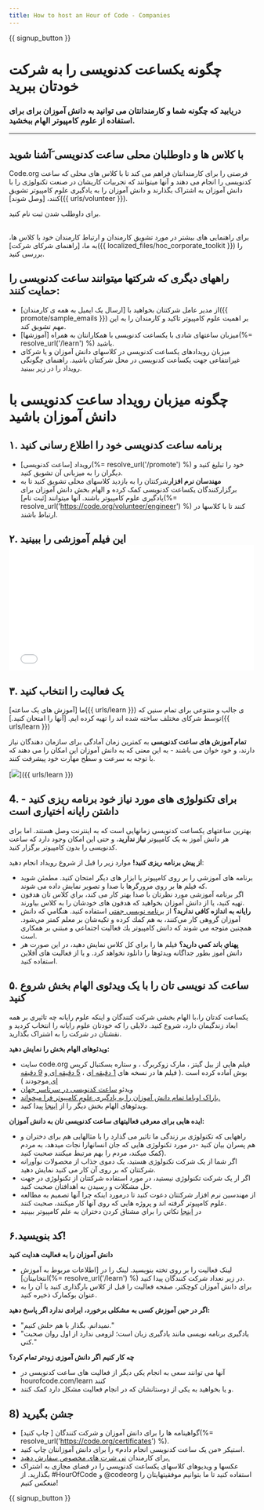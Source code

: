 ```yaml
---
title: How to host an Hour of Code - Companies
---
```


{{ signup_button }}

# چگونه یکساعت کدنویسی را به شرکت خودتان ببرید

### دریابید که چگونه شما و کارمندانتان می توانید به دانش آموزان برای برای استفاده از علوم کامپیوتر الهام ببخشید.

* * *

## با کلاس ها و داوطلبان محلی ساعت کدنویسی َآشنا شوید

Code.org فرصتی را برای کارمندانتان فراهم می کند تا با کلاس های محلی که ساعت کدنویسی را انجام می دهند و آنها میتوانند که تجربیات کاریشان در صنعت تکنولوژی را با دانش آموزان به اشتراک بگذارند و دانش آموزان را به یادگیری علوم کامپیوتر تشویق کنند، [وصل شوند]({{ urls/volunteer }}). 

برای داوطلب شدن ثبت نام کنید.</button> <br /> <br /></p> 

برای راهنمایی های بیشتر در مورد تشویق کارمندان و ارتباط کارمندان خود با کلاس ها، به ما، [راهنمای شرکای شرکت]({{ localized_files/hoc_corporate_toolkit }}) را بررسی کنید.

## راههای دیگری که شرکتها میتوانند ساعت کدنویسی را حمایت کنند:

- از مدیر عامل شرکتتان بخواهید با [ارسال یک ایمیل به همه ی کارمندان]({{ promote/sample_emails }}) بر اهمیت علوم کامپیوتر تاکید و کارمندان را به این مهم تشویق کند.
- میزبان ساعتهای شادی با یکساعت کدنویسی با همکارانتان به همراه [آموزشها](%= resolve_url('/learn') %) باشید.
- میزبان رویدادهای یکساعت کدنویسی در کلاسهای دانش آموزان و یا شرکای غیرانتفاعی جهت یکساعت کدنویسی در محل شرکتتان باشید. راهنمای چگونگی رویداد را در زیر ببینید.

# چگونه میزبان رویداد ساعت کدنویسی با دانش آموزان باشید

## ۱. برنامه ساعت کدنویسی خود را اطلاع رسانی کنید

- رویداد [ساعت کدنویسی](%= resolve_url('/promote') %) خود را تبلیغ کنید و دیگران را به میزبانی آن تشویق کنید.
- **مهندسان نرم افزار**شرکتتان را به بازدید کلاسهای محلی تشویق کنید تا به برگزارکنندگان یکساعت کدنویسی کمک کرده و الهام بخش دانش آموزان برای یادگیری علوم کامپیوتر باشند. آنها میتوانند [ثبت نام](%= resolve_url('https://code.org/volunteer/engineer') %) کنند تا با کلاسها در ارتباط باشند.

## ۲. این فیلم آموزشی را ببینید <iframe width="500" height="255" src="//www.youtube.com/embed/SrnvvWDm73k" frameborder="0" allowfullscreen mark="crwd-mark"></iframe> 

## ۳. یک فعالیت را انتخاب کنید

ما [آموزش های یک ساعته]({{ urls/learn }}) ی جالب و متنوعی برای تمام سنین که توسط شرکای مختلف ساخته شده اند را تهیه کرده ایم. [آنها را امتحان کنید.]({{ urls/learn }})

**تمام آموزش های ساعت کدنویسی** به کمترین زمان آمادگی برای سازمان دهندگان نیاز دارند، و خود خوان می باشند - به این معنی که به دانش آموزان این امکان را می دهند که با توجه به سرعت و سطح مهارت خود پیشرفت کنند.

[![](/images/fit-700/tutorials.png)]({{ urls/learn }})

## 4. برای تکنولوژی های مورد نیاز خود برنامه ریزی کنید - داشتن رایانه اختیاری است

بهترین ساعتهای یکساعت کدنویسی زمانهایی است که به اینترنت وصل هستند. اما برای هر دانش آموز به یک کامپیوتر **نیاز ندارید**، و حتی این امکان وجود دارد که ساعت کدنویسی را بدون کامپیوتر برگزار کنید.

**از پیش برنامه ریزی کنید!** موارد زیر را قبل از شروع رویداد انجام دهید:

- برنامه های آموزشی را بر روی کامپیوتر یا ابزار های دیگر امتحان کنید. مطمئن شوید که فیلم ها بر روی مرورگرها با صدا و تصویر نمایش داده می شوند.
- اگر برنامه آموزشی مورد نظرتان با صدا بهتر کار می کند، براي كلاس تان هدفون تهيه كنيد، يا از دانش آموزان بخواهيد که هدفون های خودشان را به کلاس بياورند.
- **رایانه به اندازه کافی ندارید؟** از [برنامه نویسی جفتی](https://www.youtube.com/watch?v=vgkahOzFH2Q) استفاده کنید. هنگامي كه دانش آموزان گروهی کار مي‌كنند، به هم كمك كرده و تكيه‌شان بر معلم كمتر مي‌شود. همچنين متوجه مي شوند كه دانش كامپيوتر يك فعاليت اجتماعي و مبتني بر همكاري است.
- **پهناي باند كمي داريد؟** فیلم ها را براي كل كلاس نمايش دهيد، در اين صورت هر دانش آموز بطور جداگانه ويدئوها را دانلود نخواهد كرد. و يا از فعالیت های آفلاين استفاده كنيد.

## ۵. ساعت کد نویسی تان را با یک ویدئوی الهام بخش شروع کنید

یکساعت کدتان را،با الهام بخشی شرکت کنندگان و اینکه علوم رایانه چه تاثیری بر همه ابعاد زندگیمان دارد، شروع کنید. دلایلی را که خودتان علوم رایانه را انتخاب کردید و نقشتان در شرکت را به اشتراک بگذارید.

**ویدئوهای الهام بخش را نمایش دهید:**

- سایت code.org فیلم هایی از بیل گیتز ، مارک زوکربرگ ، و ستاره بسکتبال کریس بوش آماده کرده است .( فیلم ها در نسخه های [1 دقیقه ای](https://www.youtube.com/watch?v=qYZF6oIZtfc) ، [5 دقیقه ای ](https://www.youtube.com/watch?v=nKIu9yen5nc)و [9 دقیقه ای ](https://www.youtube.com/watch?v=dU1xS07N-FA)موجودند )
- ویدئو [ساعت کدنویسی در سرتاسر جهان](https://www.youtube.com/watch?v=KsOIlDT145A)
- [باراک اوباما تمام دانش آموزان را به یادگیری علوم کامپیوتر فرا میخواند.](https://www.youtube.com/watch?v=6XvmhE1J9PY)
- ویدئوهای الهام بخش دیگر را از [اینجا](https://www.youtube.com/playlist?list=PLzdnOPI1iJNfpD8i4Sx7U0y2MccnrNZuP) پیدا کنید.

**ایده هایی برای معرفی فعالیتهای ساعت کدنویسی تان به دانش آموزان:**

- راههایی که تکنولوژی بر زندگی ما تاثیر می گذارد را با مثالهایی هم برای دختران و هم پسران بیان کنید -در مورد تکنولوژی هایی که جان انسانهارا نجات میدهد، به مردم کمک میکند، مردم را بهم مرتبط میکنند صحبت کنید).
- اگر شما از یک شرکت تکنولوژی هستید، یک دموی جذاب از محصولات نوآورانه شرکتتان که بر روی آن کار می کنید نمایش دهید.
- اگر ار یک شرکت تکنولوژی نیستید، در مورد استفاده شرکتتان از تکنولوژی در جهت حل مشکلات و رسیدن به اهدافتان صحبت کنید.
- از مهندسین نرم افزار شرکتتان دعوت کنید تا درمورد اینکه چرا آنها تصمیم به مطالعه علوم کامپیوتر گرفته اند و پروژه هایی که روی آنها کار میکنند، صحبت کنند.
- در [اينجا](http://code.org/girls) نكاتي را براي مشتاق كردن دختران به علم كامپيوتر ببينيد

## ۶.کد بنویسید!

**دانش آموزان را به فعالیت هدایت کنید**

- لینک فعالیت را بر روی تخته بنویسید. لینک را در [اطلاعات مربوط به آموزش انتخابیتان](%= resolve_url('/learn') %) در زیر تعداد شرکت کنندگان پیدا کنید.
- برای دانش آموزان کوچکتر، صفحه فعالیت را قبل از کلاس بارگذاری کنید یا آن را به عنوان بوکمارک ذخیره کنید.

**اگر در حین آموزش کسی به مشکلی برخورد، ایرادی ندارد اگر پاسخ دهید:**

- "نمیدانم. بگذار با هم حلش کنیم."
- "یادگیری برنامه نویسی مانند یادگیری زبان است؛ لزومی ندارد از اول روان صحبت کنی."

**چه كار كنيم اگر دانش آموزی زودتر تمام كرد؟**

- آنها می توانند سعی به انجام یکی دیگر از فعالیت های ساعت کدنویسی در hourofcode.com/learn کنند
- و یا بخواهید به یکی از دوستانشان که در انجام فعالیت مشکل دارد کمک کنند.

## 8) جشن بگیرید

- گواهینامه ها را برای دانش آموزان و شرکت کنندگان [ چاپ کنید](%= resolve_url('https://code.org/certificates') %).
- استیکر «من یک ساعت کدنویسی انجام دادم» را برای دانش آموزانتان چاپ کنید.
- برای کارمندان [تی شرت های مخصوص سفارش دهید.](http://blog.code.org/post/132608499493/hour-of-code-shirts-and-more)
- عکسها و ویدیوهای کلاسهای یکساعت کدنویسی را در فضای مجازی به اشتراک بگذارید. از #HourOfCode و @codeorg استفاده کنید تا ما بتوانیم موفقیتهایتان را منعکس کنیم!

{{ signup_button }}